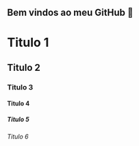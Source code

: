## Bem vindos ao meu GitHub 👋
<!-- Cabeçalhos-->
# Titulo 1
## Titulo 2
### Titulo 3
#### Titulo 4
##### Título 5
###### Titulo 6
<!--
**ccfernandes600/ccfernandes600** is a ✨ _special_ ✨ repository because its `README.md` (this file) appears on your GitHub profile.

Here are some ideas to get you started:

- 🔭 I’m currently working on ...
- 🌱 I’m currently learning ...
- 👯 I’m looking to collaborate on ...
- 🤔 I’m looking for help with ...
- 💬 Ask me about ...
- 📫 How to reach me: ...
- 😄 Pronouns: ...
- ⚡ Fun fact: ...
-->
